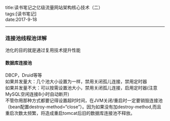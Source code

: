 title:读书笔记之亿级流量网站架构核心技术（二）    
tags:[读书笔记]   
date:2017-9-18  

---  
### 连接池线程池详解 ###  
池化的目的就是通过复用技术提升性能  
#### 数据库连接池 ####  
DBCP，Druid等等  
如果并发量大：几个池大小设置为一样，禁用关闭孤儿连接，禁用定时器  
如果并发量不大：可以按需设置池大小，禁用关闭孤儿连接，启用定时器(注意MySQL空闲连接8小时自动断开)  
不管你用那种方式都要记得设置超时时间，在JVM关闭/重启时一定要销毁连接池（bean配置destroy-method=“close”）。因为如果没有加destroy-method,而且重启次数太频繁，将造成重启tomcat后旧的数据库连接池不释放。  
